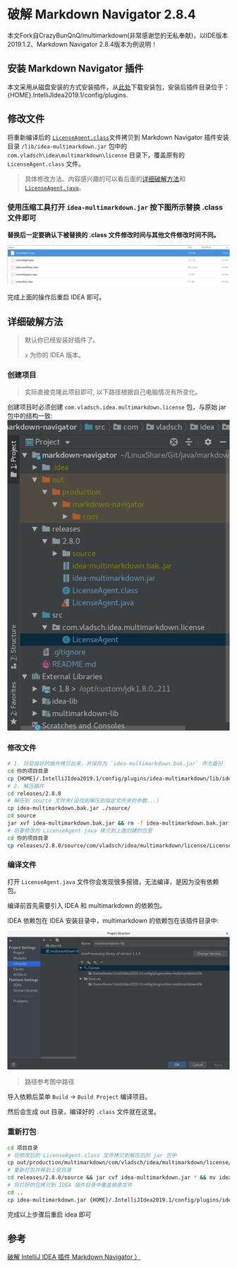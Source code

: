 # 破解 Markdown Navigator 2.8.4

本文Fork自CrazyBunQnQ/multimarkdown(非常感谢您的无私奉献)，以IDE版本2019.1.2、Markdown Navigator 2.8.4版本为例说明！

## 安装 Markdown Navigator 插件

本文采用从磁盘安装的方式安装插件，从[此处](https://plugins.jetbrains.com/plugin/7896-markdown-navigator)下载安装包，安装后插件目录位于：{HOME}.IntelliJIdea2019.1/config/plugins.

## 修改文件

将重新编译后的 [`LicenseAgent.class`](https://github.com/dcfenga/markdown-navigator/tree/master/releases/2.8.0)文件拷贝到 Markdown Navigator 插件安装目录 `/lib/idea-multimarkdown.jar` 包中的 `com.vladsch\idea\multimarkdown\license` 目录下，覆盖原有的 `LicenseAgent.class` 文件。

>具体修改方法、内容感兴趣的可以看后面的[详细破解方法](#破解全过程)和 [`LicenseAgent.java`](https://github.com/dcfenga/markdown-navigator/tree/master/src/com/vladsch/idea/multimarkdown/license)。

### 使用压缩工具打开 `idea-multimarkdown.jar` 按下图所示替换 .class 文件即可
**替换后一定要确认下被替换的 .class 文件修改时间与其他文件修改时间不同。**

![确认替换成功](doc/ClassReplace.png)

完成上面的操作后重启 IDEA 即可。

## 详细破解方法

>默认你已经安装好插件了。
>
>`x` 为你的 IDEA 版本。

### 创建项目

>实际直接克隆此项目即可,
>以下路径根据自己电脑情况有所变化。

创建项目时必须创建 `com.vladsch.idea.multimarkdown.license` 包，与原始 jar 包中的结构一致:
![ProjctStructure.png](doc/ProjctStructure.png)

### 修改文件

```bash
# 1. 将安装好的插件拷贝出来，并保存为 `idea-multimarkdown.bak.jar` 作为备份
cd 你的项目目录
cp {HOME}/.IntelliJIdea2019.1/config/plugins/idea-multimarkdown/lib/idea-multimarkdown.jar ./releases/2.8.0/idea-multimarkdown.bak.jar
# 2. 解压插件
cd releases/2.8.0
# 解压到 source 文件夹(没找到解压到指定文件夹的参数...)
cp idea-multimarkdown.bak.jar ./source/
cd source
jar xvf idea-multimarkdown.bak.jar && rm -f idea-multimarkdown.bak.jar
# 将要修改的 LicenseAgent.java 拷贝到上面创建的包里
cd 你的项目目录
cp releases/2.8.0/source/com/vladsch/idea/multimarkdown/license/LicenseAgent.java src/com/vladsch/idea/multimarkdown/license/
```

### 编译文件

打开 `LicenseAgent.java` 文件你会发现很多报错，无法编译，是因为没有依赖包。

编译前首先需要引入 IDEA 和 multimarkdown 的依赖包。

IDEA 依赖包在 IDEA 安装目录中，multimarkdown 的依赖包在该插件目录中:

![IDEA 依赖包](doc/Library.png)

>路径参考图中路径

导入依赖后菜单 `Build` → `Build Project` 编译项目。

然后会生成 out 目录，编译好的 `.class` 文件就在这里。

### 重新打包

```bash
cd 项目目录
# 将修改后的 LicenseAgent.class 文件拷贝到解压后的 jar 包中
cp out/production/multimarkdown/com/vladsch/idea/multimarkdown/license/LicenseAgent.class ./releases/2.8.0/source/com/vladsch/idea/multimarkdown/license/
# 重新打包并移到上层目录
cd releases/2.8.0/source && jar cvf idea-multimarkdown.jar * && mv idea-multimarkdown.jar ../
# 将打好的包拷贝到 IDEA 插件目录中覆盖掉原文件
cd ..
cp idea-multimarkdown.jar {HOME}/.IntelliJIdea2019.1/config/plugins/idea-multimarkdown/lib/idea-multimarkdown.jar
```

完成以上步骤后重启 idea 即可

## 参考

[破解 IntelliJ IDEA 插件 Markdown Navigator ）](https://code.skyheng.com/post/54321.html)
